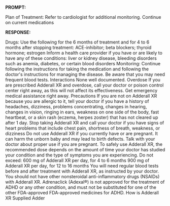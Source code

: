 **PROMPT:**

Plan of Treatment:  Refer to cardiologist for additional monitoring. Continue on current medications

**RESPONSE:**

   Drugs:  Use the following for the 6 months of treatment and for 4 to 6 months after stopping treatment: ACE-inhibitor; beta blockers; thyroid hormone; estrogen  Inform a health care provider if you have or are likely to have any of these conditions: liver or kidney disease, bleeding disorders such as anemia, diabetes, or certain blood disorders  Monitoring:  Continue following the instructions for taking the medication and following the doctor's instructions for managing the disease. Be aware that you may need frequent blood tests.  Interactions  None well documented.  Overdose  If you are prescribed Adderall XR and overdose, call your doctor or poison control center right away, as this will not affect its effectiveness. Get emergency medical assistance right away.  Precautions  If you are not on Adderall XR because you are allergic to it, tell your doctor if you have a history of headaches, dizziness, problems concentrating, changes in hearing, changes in vision, ringing in ears, weakness on one side of the body, fast heartbeat, or a skin rash (eczema, herpes zoster) that has not cleared up after 1 day. Stop taking Adderall XR and call your doctor if you have signs of heart problems that include chest pain, shortness of breath, weakness, or dizziness  Do not use Adderall XR if you currently have or are pregnant. It can harm the unborn baby and may lead to birth defects. Talk with your doctor about proper use if you are pregnant.  To safely use Adderall XR, the recommended dose depends on the amount of time your doctor has studied your condition and the type of symptoms you are experiencing.  Do not exceed:  600 mg of Adderall XR per day, for 4 to 6 months  900 mg of Adderall XR per day, for 12 to 16 months  You will need regular blood tests before and after treatment with Adderall XR, as instructed by your doctor. You should not have other nonsteroidal anti-inflammatory drugs (NSAIDs) with Adderall XR.  Adrenaclick (Adexal®) is not approved for the treatment of ADHD or any other condition, and must not be substituted for one of the other FDA-approved FDA-approved medicines for ADHD.  How is Adderall XR Supplied  Adder